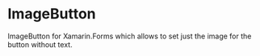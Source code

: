 # ImageButton
ImageButton for Xamarin.Forms which allows to set just the image for the button without text.
